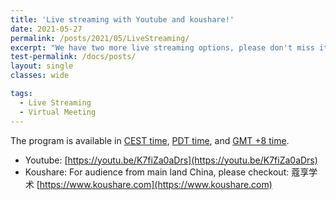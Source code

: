 ```yaml
---
title: 'Live streaming with Youtube and koushare!'
date: 2021-05-27
permalink: /posts/2021/05/LiveStreaming/
excerpt: "We have two more live streaming options, please don't miss it!"
test-permalink: /docs/posts/
layout: single 
classes: wide

tags:
  - Live Streaming  
  - Virtual Meeting 
---
```


The program is available in [CEST time](/program-cest/), [PDT time](/program-pdt/), and [GMT +8 time](/program/). 


*  Youtube: [https://youtu.be/K7fiZa0aDrs](https://youtu.be/K7fiZa0aDrs)
*  Koushare: For audience from main land China, please checkout: 蔻享学术 [https://www.koushare.com](https://www.koushare.com)


